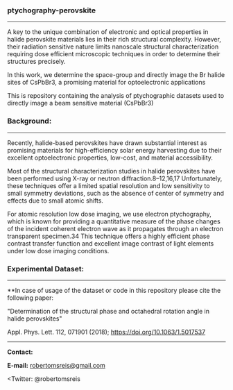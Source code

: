 ### ptychography-perovskite
---------------

A key to the unique combination of electronic and optical properties in halide perovskite materials lies in their rich structural complexity. However, their radiation sensitive nature limits nanoscale structural characterization requiring dose efficient microscopic techniques in order to determine their structures precisely. 

In this work, we determine the space-group and directly image the Br halide sites of CsPbBr3, a promising material for optoelectronic applications

This is repository containing the analysis of ptychographic datasets used to directly image a beam sensitive material (CsPbBr3)

### Background:
-----------------

Recently, halide-based perovskites have drawn substantial interest as promising materials for high-efficiency solar energy harvesting due to their excellent optoelectronic properties, low-cost, and material accessibility.

Most of the structural characterization studies in halide perovskites have been performed using X-ray or neutron diffraction.8–12,16,17 Unfortunately, these techniques offer a limited spatial resolution and low sensitivity to small symmetry deviations, such as the absence of center of symmetry and effects due to small atomic shifts.

For atomic resolution low dose imaging, we use electron ptychography, which is known for providing a quantitative measure of the phase changes of the incident coherent electron wave as it propagates through an electron transparent specimen.34 This technique offers a highly efficient phase contrast transfer function and excellent image contrast of light elements under low dose imaging conditions.

### Experimental Dataset:
-----------------


**In case of usage of the dataset or code in this repository please cite the following paper:

"Determination of the structural phase and octahedral rotation angle in halide perovskites"

Appl. Phys. Lett. 112, 071901 (2018); https://doi.org/10.1063/1.5017537

  

-------

<b>Contact:</b>

<b>E-mail:</b> robertomsreis@gmail.com

<Twitter:</b> @robertomsreis
